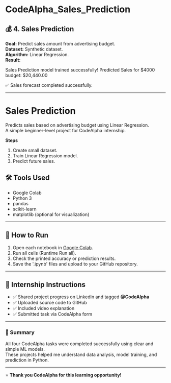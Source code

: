 # CodeAlpha_Sales_Prediction
## 💰 4. Sales Prediction
**Goal:** Predict sales amount from advertising budget.  
**Dataset:** Synthetic dataset.  
**Algorithm:** Linear Regression.  
**Result:**

Sales Prediction model trained successfully! Predicted Sales for $4000 budget: $20,440.00

✅ Sales forecast completed successfully.

---
# Sales Prediction

Predicts sales based on advertising budget using Linear Regression.  
A simple beginner-level project for CodeAlpha internship.

**Steps**
1. Create small dataset.
2. Train Linear Regression model.
3. Predict future sales.

## 🛠️ Tools Used
- Google Colab  
- Python 3  
- pandas  
- scikit-learn  
- matplotlib (optional for visualization)

---

## 📁 How to Run
1. Open each notebook in [Google Colab](https://colab.research.google.com/).  
2. Run all cells (Runtime   Run all).  
3. Check the printed accuracy or prediction results.  
4. Save the '.ipynb' files and upload to your GitHub repository.

---

## 📢 Internship Instructions
- ✅ Shared project progress on LinkedIn and tagged **@CodeAlpha**  
- ✅ Uploaded source code to GitHub  
- ✅ Included video explanation
- ✅ Submitted task via CodeAlpha form  

---

### 🎯 Summary
All four CodeAlpha tasks were completed successfully using clear and simple ML models.  
These projects helped me understand data analysis, model training, and prediction in Python.

---

⭐ **Thank you CodeAlpha for this learning opportunity!**
